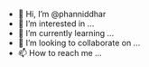 - 👋 Hi, I’m @phanniddhar
- 👀 I’m interested in ...
- 🌱 I’m currently learning ...
- 💞️ I’m looking to collaborate on ...
- 📫 How to reach me ...

<!---
phanniddhar/phanniddhar is a ✨ special ✨ repository because its `README.md` (this file) appears on your GitHub profile.
You can click the Preview link to take a look at your changes.
--->
